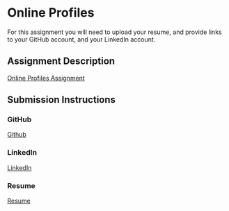 # Online Profiles
For this assignment you will need to upload your resume, and provide links to your GitHub account, and your LinkedIn account.

## Assignment Description
[Online Profiles Assignment](https://education.launchcode.org/liftoff/assignments/online-profiles/)

## Submission Instructions

### GitHub
[Github](https://www.github.com/wayde22)

### LinkedIn
[LinkedIn](https://www.linkedin.com/in/wade-stevens-86b223161/)

### Resume
[Resume](https://drive.google.com/open?id=1Cszz09jISF6BBzjoSfgyr6ujx9QS9xSQ)